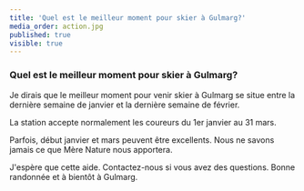```yaml
---
title: 'Quel est le meilleur moment pour skier à Gulmarg?'
media_order: action.jpg
published: true
visible: true
---
```


### Quel est le meilleur moment pour skier à Gulmarg? ###

Je dirais que le meilleur moment pour venir skier à Gulmarg se situe entre la dernière semaine de janvier et la dernière semaine de février.

La station accepte normalement les coureurs du 1er janvier au 31 mars.

Parfois, début janvier et mars peuvent être excellents. Nous ne savons jamais ce que Mère Nature nous apportera.

J'espère que cette aide. Contactez-nous si vous avez des questions. Bonne randonnée et à bientôt à Gulmarg.